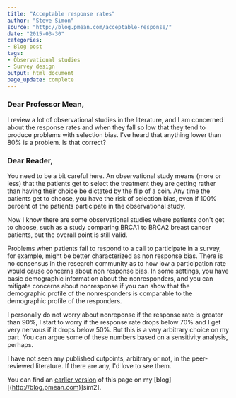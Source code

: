 ```yaml
---
title: "Acceptable response rates"
author: "Steve Simon"
source: "http://blog.pmean.com/acceptable-response/"
date: "2015-03-30"
categories: 
- Blog post
tags:
- Observational studies
- Survey design
output: html_document
page_update: complete
---
```


### Dear Professor Mean,

I review a lot of observational studies in the literature, and I am concerned about the response rates and when they fall so low that they tend to produce problems with selection bias. I've heard that anything lower than 80% is a problem. Is that correct?

<!---More--->

### Dear Reader,

You need to be a bit careful here. An observational study means (more or less) that the patients get to select the treatment they are getting rather than having their choice be dictated by the flip of a coin. Any time the patients get to choose, you have the risk of selection bias, even if 100% percent of the patients participate in the observational study.

Now I know there are some observational studies where patients don't get to choose, such as a study comparing BRCA1 to BRCA2 breast cancer patients, but the overall point is still valid.

Problems when patients fail to respond to a call to participate in a survey, for example, might be better characterized as non response bias. There is no consensus in the research community as to how low a participation rate would cause concerns about non response bias. In some settings, you have basic demographic information about the nonresponders, and you can mitigate concerns about nonresponse if you can show that the demographic profile of the nonresponders is comparable to the demographic profile of the responders.

I personally do not worry about nonreponse if the response rate is greater than 90%, I start to worry if the response rate drops below 70% and I get very nervous if it drops below 50%. But this is a very arbitrary choice on my part. You can argue some of these numbers based on a sensitivity analysis, perhaps.

I have not seen any published cutpoints, arbitrary or not, in the peer-reviewed literature. If there are any, I'd love to see them.

You can find an [earlier version][sim1] of this page on my [blog][(http://blog.pmean.com)]sim2].

[sim1]: http://blog.pmean.com/acceptable-response/
[sim2]: http://blog.pmean.com
